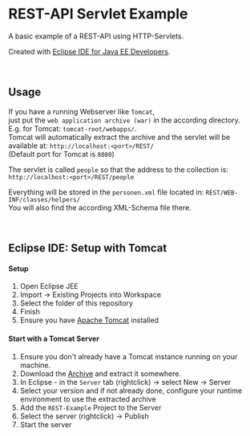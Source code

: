# REST-API Servlet Example

A basic example of a REST-API using HTTP-Servlets.

Created with [Eclipse IDE for Java EE Developers](http://www.eclipse.org/downloads/packages/eclipse-ide-java-ee-developers/oxygen3a).


<br/>

## Usage

If you have a running Webserver like `Tomcat`,  
just put the `web application archive (war)` in the according directory.  
E.g. for Tomcat: `tomcat-root/webapps/`.  
Tomcat will automatically extract the archive and the servlet will be available at:
`http://localhost:<port>/REST/`  
(Default port for Tomcat is `8080`)

The servlet is called `people` so that the address to the collection is:  
`http://localhost:<port>/REST/people`

Everything will be stored in the `personen.xml` file located in:
`REST/WEB-INF/classes/helpers/`  
You will also find the according XML-Schema file there.


<br/>

## Eclipse IDE: Setup with Tomcat

#### Setup

1. Open Eclipse JEE
2. Import -> Existing Projects into Workspace
3. Select the folder of this repository
4. Finish
5. Ensure you have [Apache Tomcat](http://tomcat.apache.org/) installed

#### Start with a Tomcat Server

1. Ensure you don't already have a Tomcat instance running on your machine.
2. Download the [Archive](https://tomcat.apache.org/download-90.cgi) and extract it somewhere.
3. In Eclipse - in the `Server` tab (rightclick) -> select New -> Server
4. Select your version and if not already done, configure your runtime environment to use the extracted archive
5. Add the `REST-Example` Project to the Server
6. Select the server (rightclick) -> Publish
7. Start the server
